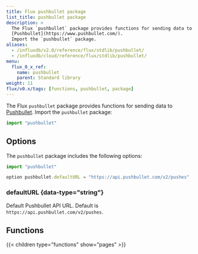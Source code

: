 ```yaml
---
title: Flux pushbullet package
list_title: pushbullet package
description: >
  The Flux `pushbullet` package provides functions for sending data to
  [Pushbullet](https://www.pushbullet.com/).
  Import the `pushbullet` package.
aliases:
  - /influxdb/v2.0/reference/flux/stdlib/pushbullet/
  - /influxdb/cloud/reference/flux/stdlib/pushbullet/
menu:
  flux_0_x_ref:
    name: pushbullet
    parent: Standard library
weight: 11
flux/v0.x/tags: [functions, pushbullet, package]
---
```


The Flux `pushbullet` package provides functions for sending data to
[Pushbullet](https://www.pushbullet.com/).
Import the `pushbullet` package:

```js
import "pushbullet"
```

## Options
The `pushbullet` package includes the following options:

```js
import "pushbullet"

option pushbullet.defaultURL = "https://api.pushbullet.com/v2/pushes"
```

### defaultURL {data-type="string"}
Default Pushbullet API URL.
Default is `https://api.pushbullet.com/v2/pushes`.

## Functions
{{< children type="functions" show="pages" >}}
